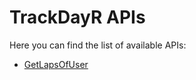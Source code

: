 # TrackDayR APIs

Here you can find the list of available APIs:
- [GetLapsOfUser](./requests.md#getlapsofuser)
